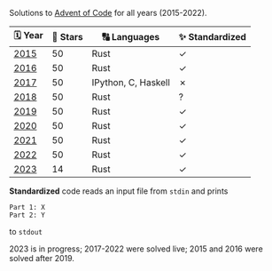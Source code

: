 Solutions to [Advent of Code](https://adventofcode.com) for all years (2015-2022).

|🗓 Year                                |🌟 Stars |🔠 Languages        |✨ Standardized |
|---------------------------------------|---------|---------------------|--------------|
| [2015](https://adventofcode.com/2015) | 50      | Rust                | ✓            |
| [2016](https://adventofcode.com/2016) | 50      | Rust                | ✓            |
| [2017](https://adventofcode.com/2017) | 50      | IPython, C, Haskell | ✗            |
| [2018](https://adventofcode.com/2018) | 50      | Rust                | ?            |
| [2019](https://adventofcode.com/2019) | 50      | Rust                | ✓            |
| [2020](https://adventofcode.com/2020) | 50      | Rust                | ✓            |
| [2021](https://adventofcode.com/2021) | 50      | Rust                | ✓            |
| [2022](https://adventofcode.com/2022) | 50      | Rust                | ✓            |
| [2023](https://adventofcode.com/2023) | 14      | Rust                | ✓            |

**Standardized** code reads an input file from `stdin` and prints
```
Part 1: X
Part 2: Y
```
to `stdout`

2023 is in progress;
2017-2022 were solved live;
2015 and 2016 were solved after 2019.
